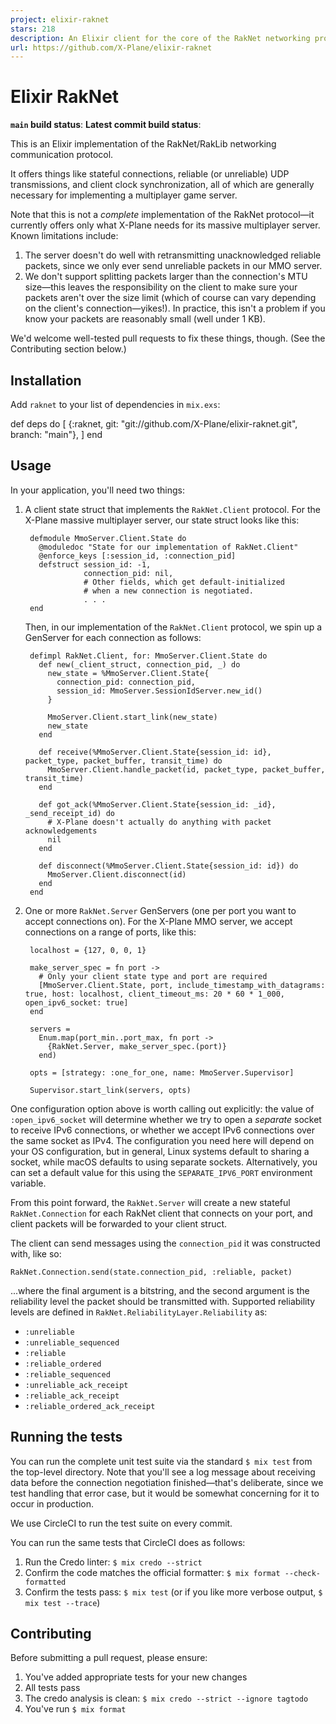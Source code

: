 ```yaml
---
project: elixir-raknet
stars: 218
description: An Elixir client for the core of the RakNet networking protocol, useful for games and other latency-sensitive applications that typically rely on UDP
url: https://github.com/X-Plane/elixir-raknet
---
```


Elixir RakNet
=============

**`main` build status**: **Latest commit build status**:

This is an Elixir implementation of the RakNet/RakLib networking communication protocol.

It offers things like stateful connections, reliable (or unreliable) UDP transmissions, and client clock synchronization, all of which are generally necessary for implementing a multiplayer game server.

Note that this is not a _complete_ implementation of the RakNet protocol—it currently offers only what X-Plane needs for its massive multiplayer server. Known limitations include:

1.  The server doesn't do well with retransmitting unacknowledged reliable packets, since we only ever send unreliable packets in our MMO server.
2.  We don't support splitting packets larger than the connection's MTU size—this leaves the responsibility on the client to make sure your packets aren't over the size limit (which of course can vary depending on the client's connection—yikes!). In practice, this isn't a problem if you know your packets are reasonably small (well under 1 KB).

We'd welcome well-tested pull requests to fix these things, though. (See the Contributing section below.)

Installation
------------

Add `raknet` to your list of dependencies in `mix.exs`:

def deps do
  \[
    {:raknet, git: "git://github.com/X-Plane/elixir-raknet.git", branch: "main"},
  \]
end

Usage
-----

In your application, you'll need two things:

1.  A client state struct that implements the `RakNet.Client` protocol. For the X-Plane massive multiplayer server, our state struct looks like this:
    
    ```
     defmodule MmoServer.Client.State do
       @moduledoc "State for our implementation of RakNet.Client"
       @enforce_keys [:session_id, :connection_pid]
       defstruct session_id: -1,
                 connection_pid: nil,
                 # Other fields, which get default-initialized
                 # when a new connection is negotiated. 
                 . . . 
     end
    ```
    
    Then, in our implementation of the `RakNet.Client` protocol, we spin up a GenServer for each connection as follows:
    
    ```
     defimpl RakNet.Client, for: MmoServer.Client.State do
       def new(_client_struct, connection_pid, _) do
         new_state = %MmoServer.Client.State{
           connection_pid: connection_pid,
           session_id: MmoServer.SessionIdServer.new_id()
         }
    
         MmoServer.Client.start_link(new_state)
         new_state
       end
     
       def receive(%MmoServer.Client.State{session_id: id}, packet_type, packet_buffer, transit_time) do
         MmoServer.Client.handle_packet(id, packet_type, packet_buffer, transit_time)
       end
     
       def got_ack(%MmoServer.Client.State{session_id: _id}, _send_receipt_id) do
         # X-Plane doesn't actually do anything with packet acknowledgements
         nil
       end
     
       def disconnect(%MmoServer.Client.State{session_id: id}) do
         MmoServer.Client.disconnect(id)
       end
     end
    ```
    
2.  One or more `RakNet.Server` GenServers (one per port you want to accept connections on). For the X-Plane MMO server, we accept connections on a range of ports, like this:
    
    ```
     localhost = {127, 0, 0, 1}
    
     make_server_spec = fn port ->
       # Only your client state type and port are required 
       [MmoServer.Client.State, port, include_timestamp_with_datagrams: true, host: localhost, client_timeout_ms: 20 * 60 * 1_000, open_ipv6_socket: true]
     end
    
     servers =
       Enum.map(port_min..port_max, fn port ->
         {RakNet.Server, make_server_spec.(port)}
       end)
    
     opts = [strategy: :one_for_one, name: MmoServer.Supervisor]
    
     Supervisor.start_link(servers, opts)
    ```
    

One configuration option above is worth calling out explicitly: the value of `:open_ipv6_socket` will determine whether we try to open a _separate_ socket to receive IPv6 connections, or whether we accept IPv6 connections over the same socket as IPv4. The configuration you need here will depend on your OS configuration, but in general, Linux systems default to sharing a socket, while macOS defaults to using separate sockets. Alternatively, you can set a default value for this using the `SEPARATE_IPV6_PORT` environment variable.

From this point forward, the `RakNet.Server` will create a new stateful `RakNet.Connection` for each RakNet client that connects on your port, and client packets will be forwarded to your client struct.

The client can send messages using the `connection_pid` it was constructed with, like so:

```
RakNet.Connection.send(state.connection_pid, :reliable, packet)
```

...where the final argument is a bitstring, and the second argument is the reliability level the packet should be transmitted with. Supported reliability levels are defined in `RakNet.ReliabilityLayer.Reliability` as:

-   `:unreliable`
-   `:unreliable_sequenced`
-   `:reliable`
-   `:reliable_ordered`
-   `:reliable_sequenced`
-   `:unreliable_ack_receipt`
-   `:reliable_ack_receipt`
-   `:reliable_ordered_ack_receipt`

Running the tests
-----------------

You can run the complete unit test suite via the standard `$ mix test` from the top-level directory. Note that you'll see a log message about receiving data before the connection negotiation finished—that's deliberate, since we test handling that error case, but it would be somewhat concerning for it to occur in production.

We use CircleCI to run the test suite on every commit.

You can run the same tests that CircleCI does as follows:

1.  Run the Credo linter: `$ mix credo --strict`
2.  Confirm the code matches the official formatter: `$ mix format --check-formatted`
3.  Confirm the tests pass: `$ mix test` (or if you like more verbose output, `$ mix test --trace`)

Contributing
------------

Before submitting a pull request, please ensure:

1.  You've added appropriate tests for your new changes
2.  All tests pass
3.  The credo analysis is clean: `$ mix credo --strict --ignore tagtodo`
4.  You've run `$ mix format`
